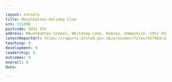 ```yaml
---

layout: nursery
title: Mountbatten Holiday Club
urn: 151098
postcode: SO51 5SY
address: Mountbatten School, Whitenap Lane, Romsey, Hampshire, SO51 5SY
latestReportUrl: https://reports.ofsted.gov.uk/provider/files/957983/urn/151098.pdf
teaching: 0
development: 0
leadership: 0
outcomes: 0
overall: 0
date: 

---
```

